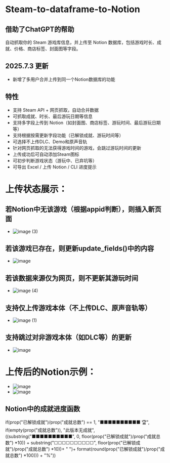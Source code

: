 # Steam-to-dataframe-to-Notion
## 借助了ChatGPT的帮助
自动抓取你的 Steam 游戏库信息，并上传至 Notion 数据库，包括游戏时长、成就、价格、商店标签、封面图等字段。

## 2025.7.3 更新
- 新增了多用户合并上传到同一个Notion数据库的功能

## 特性
- 支持 Steam API + 网页抓取，自动合并数据
- 可抓取成就、时长、最后游玩日期等信息
- 支持多字段上传到 Notion（如封面图、商店标签、游玩时间、最后游玩日期等）
- 支持根据按需更新字段功能（已解锁成就、游玩时间等）
- 可选择不上传DLC、Demo和原声音轨
- 针对网页抓取的无法获得游戏时间的游戏，会跳过游玩时间的更新
- 上传成功后可自动添加Steam图标
- 可初步判断游戏状态（游玩中、已弃坑等）
- 可导出 Excel / 上传 Notion / CLI 进度提示

# 上传状态展示：
## 若Notion中无该游戏（根据appid判断），则插入新页面
- ![image (3)](https://github.com/user-attachments/assets/8eebddab-5b39-491f-acc5-5392c03e19b5)
## 若该游戏已存在，则更新update_fields()中的内容
- ![image](https://github.com/user-attachments/assets/595b9173-ec6d-4d3b-a594-8ff5aa950501)
## 若该数据来源仅为网页，则不更新其游玩时间
- ![image (4)](https://github.com/user-attachments/assets/65b548b0-fef3-4b86-a5fa-d6f86ec0ada5)
## 支持仅上传游戏本体（不上传DLC、原声音轨等）
- ![image (1)](https://github.com/user-attachments/assets/5e14a902-faee-4084-a529-f1914ebfdbdf)
## 支持跳过对非游戏本体（如DLC等）的更新
- ![image](https://github.com/user-attachments/assets/060a7ede-7707-4179-b004-a6cc1d30e534)


# 上传后的Notion示例：
- ![image](https://github.com/user-attachments/assets/7d2f431f-6cf9-4fbc-9b8d-ab67d67bf4b2)
- ![image](https://github.com/user-attachments/assets/bd57ccf0-f967-4690-a503-5b2fee14ddda)



## Notion中的成就进度函数
if(prop("已解锁成就")/prop("成就总数") == 1, "■■■■■■■■■■ 🏆", if(empty(prop("成就总数")), "此版本无成就", ((substring("■■■■■■■■■■", 0, floor(prop("已解锁成就")/prop("成就总数") *10))  + substring("☐☐☐☐☐☐☐☐☐☐", floor(prop("已解锁成就")/prop("成就总数") *10))+ " ")+ format(round(prop("已解锁成就")/prop("成就总数") *100))) + "%"))

